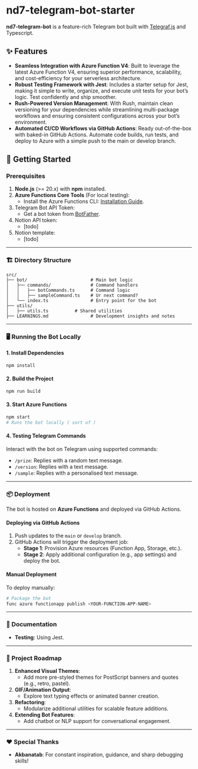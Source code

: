 
# nd7-telegram-bot-starter

**nd7-telegram-bot** is a feature-rich Telegram bot built with [Telegraf.js](https://telegraf.js.org/) and Typescript.

## ✨ Features
- **Seamless Integration with Azure Function V4**:
  Built to leverage the latest Azure Function V4, ensuring superior performance, scalability, and cost-efficiency for your serverless architecture.
- **Robust Testing Framework with Jest**:
  Includes a starter setup for Jest, making it simple to write, organize, and execute unit tests for your bot’s logic. Test confidently and ship smoother.
- **Rush-Powered Version Management**:
  With Rush, maintain clean versioning for your dependencies while streamlining multi-package workflows and ensuring consistent configurations across your bot’s environment.
- **Automated CI/CD Workflows via GitHub Actions**:
  Ready out-of-the-box with baked-in GitHub Actions. Automate code builds, run tests, and deploy to Azure with a simple push to the main or develop branch.

## 🚀 Getting Started
### Prerequisites
1. **Node.js** (>= 20.x) with **npm** installed.
2. **Azure Functions Core Tools** (For local testing):
   - Install the Azure Functions CLI: [Installation Guide](https://learn.microsoft.com/en-us/azure/azure-functions/functions-run-local#install-the-azure-functions-core-tools).
3. Telegram Bot API Token:
   - Get a bot token from [BotFather](https://core.telegram.org/bots#botfather).
4. Notion API token:
   - [todo]
6. Notion template:
   - [todo]

---

### 🏗️ Directory Structure
```plaintext
src/
├── bot/                        # Main bot logic
│   ├── commands/               # Command handlers
│   │   ├── botCommands.ts      # Command logic
│   │   ├── sampleCommand.ts    # Ur next command?
│   └── index.ts                # Entry point for the bot
├── utils/
│   ├── utils.ts          # Shared utilities
├── LEARNINGS.md                # Development insights and notes
```

---

### 🖥️ Running the Bot Locally
#### 1. Install Dependencies
```bash
npm install
```

#### 2. Build the Project
```bash
npm run build
```

#### 3. Start Azure Functions
```bash
npm start
# Runs the bot locally ( sort of )
```

#### 4. Testing Telegram Commands
Interact with the bot on Telegram using supported commands:
- `/prize`: Replies with a random text message.
- `/version`: Replies with a text message.
- `/sample`: Replies with a personalised text message.

---

### 📦 Deployment
The bot is hosted on **Azure Functions** and deployed via GitHub Actions.

#### Deploying via GitHub Actions
1. Push updates to the `main` or `develop` branch.
2. GitHub Actions will trigger the deployment job:
   - **Stage 1**: Provision Azure resources (Function App, Storage, etc.).
   - **Stage 2**: Apply additional configuration (e.g., app settings) and deploy the bot.

#### Manual Deployment
To deploy manually:
```bash
# Package the bot
func azure functionapp publish <YOUR-FUNCTION-APP-NAME>
```

---

### 📘 Documentation
- **Testing**: Using Jest.

---

### 🔮 Project Roadmap
1. **Enhanced Visual Themes**:
   - Add more pre-styled themes for PostScript banners and quotes (e.g., retro, pastel).
2. **GIF/Animation Output**:
   - Explore text typing effects or animated banner creation.
3. **Refactoring**:
   - Modularize additional utilities for scalable feature additions.
4. **Extending Bot Features**:
   - Add chatbot or NLP support for conversational engagement.

---

### ♥️ Special Thanks
- **Akbanatab**: For constant inspiration, guidance, and sharp debugging skills!
